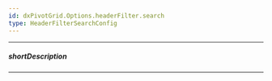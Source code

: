 ```yaml
---
id: dxPivotGrid.Options.headerFilter.search
type: HeaderFilterSearchConfig
---
```

---
##### shortDescription
<!-- Description goes here -->

---
<!-- Description goes here -->